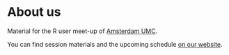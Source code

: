 # About us

Material for the R user meet-up of [Amsterdam UMC](https://www.amsterdamumc.org/en/organization/amsterdam-umc.htm).

You can find session materials and the upcoming schedule [on our website](https://langtonhugh.github.io/rum_umc/).
